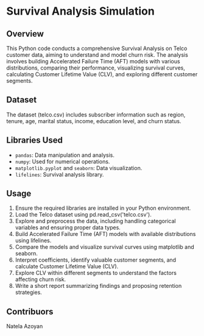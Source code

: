 # Survival Analysis Simulation

## Overview

This Python code conducts a comprehensive Survival Analysis on Telco customer data, aiming to understand and model churn risk. The analysis involves building Accelerated Failure Time (AFT) models with various distributions, comparing their performance, visualizing survival curves, calculating Customer Lifetime Value (CLV), and exploring different customer segments.

## Dataset

The dataset (telco.csv) includes subscriber information such as region, tenure, age, marital status, income, education level, and churn status.

## Libraries Used

- `pandas`: Data manipulation and analysis.
- `numpy`: Used for numerical operations.
- `matplotlib.pyplot` and `seaborn`:  Data visualization.
- `lifelines`: Survival analysis library.


## Usage

1. Ensure the required libraries are installed in your Python environment.
2. Load the Telco dataset using pd.read_csv('telco.csv').
3. Explore and preprocess the data, including handling categorical variables and ensuring proper data types.
3. Build Accelerated Failure Time (AFT) models with available distributions using lifelines.
4. Compare the models and visualize survival curves using matplotlib and seaborn.
5. Interpret coefficients, identify valuable customer segments, and calculate Customer Lifetime Value (CLV).
6. Explore CLV within different segments to understand the factors affecting churn risk.
7. Write a short report summarizing findings and proposing retention strategies.

## Contribuors

Natela Azoyan
